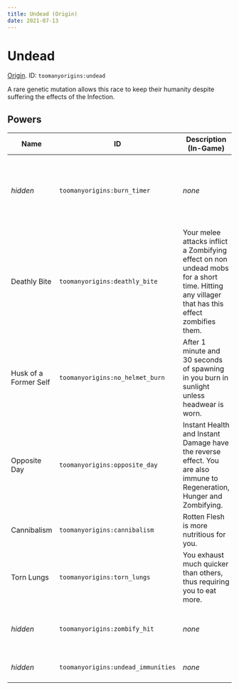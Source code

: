 ```yaml
---
title: Undead (Origin)
date: 2021-07-13
---
```

# Undead

[Origin](../origins.md). ID: `toomanyorigins:undead`

A rare genetic mutation allows this race to keep their humanity despite suffering the effects of the Infection.

## Powers

Name | ID | Description (In-Game) | Description (Detailed)
-----|----|-----------------------|------------------------
*hidden* | `toomanyorigins:burn_timer` | *none* | When choosing this origin or respawning, you gain an ability cooldown that functions as a timer. When this timer is recharged it allows `toomanyorigins:no_helmet_burn` to activate as long as that ability's other conditions are met.
Deathly Bite | `toomanyorigins:deathly_bite` | Your melee attacks inflict a Zombifying effect on non undead mobs for a short time. Hitting any villager that has this effect zombifies them. | Your melee attacks inflict a zombifying effect on non Undead entities for 4.5 seconds.
Husk of a Former Self | `toomanyorigins:no_helmet_burn` | After 1 minute and 30 seconds of spawning in you burn in sunlight unless headwear is worn. | After `toomanyorigins:burn_timer` has ended its cooldown you start to burn in sunlight unless you wear something in your head slot that isn't part of the `toomanyorigins:ignore_head_slot` tag or use fire resistance.
Opposite Day | `toomanyorigins:opposite_day` | Instant Health and Instant Damage have the reverse effect. You are also immune to Regeneration, Hunger and Zombifying. | Sets your entity group to `player undead` swapping the effects of Instant Health and Instant Damage and making you take 60% of any extra damage from the Smite enchantment.
Cannibalism | `toomanyorigins:cannibalism` | Rotten Flesh is more nutritious for you. | Consuming Rotten Flesh gives you 5 more Hunger shanks and 10 more saturation.
Torn Lungs | `toomanyorigins:torn_lungs` | You exhaust much quicker than others, thus requiring you to eat more. | Everything you do exhausts you 60% more.
*hidden* | `toomanyorigins:zombify_hit` | *none* | If you hit a Villager with a melee attack while they are under the effect of the Zombifying status effect they will convert into a Zombie Villager.
*hidden* | `toomanyorigins:undead_immunities` | *none* | You are not effected by regeneration, hunger and zombifying effects.